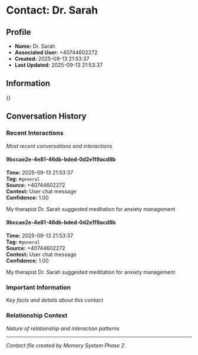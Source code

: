 # Contact: Dr. Sarah

## Profile
- **Name:** Dr. Sarah
- **Associated User:** +40744602272
- **Created:** 2025-09-13 21:53:37
- **Last Updated:** 2025-09-13 21:53:37

## Information
{}


## Conversation History

### Recent Interactions
*Most recent conversations and interactions*

#### 9bccae2e-4e81-46db-bded-0d2e1f9acd8b
**Time:** 2025-09-13 21:53:37  
**Tag:** `#general`  
**Source:** +40744602272  
**Context:** User chat message  
**Confidence:** 1.00  

My therapist Dr. Sarah suggested meditation for anxiety management


#### 9bccae2e-4e81-46db-bded-0d2e1f9acd8b
**Time:** 2025-09-13 21:53:37  
**Tag:** `#general`  
**Source:** +40744602272  
**Context:** User chat message  
**Confidence:** 1.00  

My therapist Dr. Sarah suggested meditation for anxiety management


### Important Information
*Key facts and details about this contact*

### Relationship Context
*Nature of relationship and interaction patterns*

---

*Contact file created by Memory System Phase 2*
